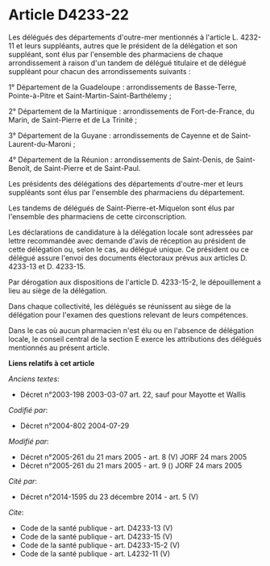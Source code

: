 # Article D4233-22

Les délégués des départements d'outre-mer mentionnés à l'article L. 4232-11 et leurs suppléants, autres que le président de
la délégation et son suppléant, sont élus par l'ensemble des pharmaciens de chaque arrondissement à raison d'un tandem de
délégué titulaire et de délégué suppléant pour chacun des arrondissements suivants : 

1° Département de la Guadeloupe : arrondissements de Basse-Terre, Pointe-à-Pitre et Saint-Martin-Saint-Barthélemy ; 

2° Département de la Martinique : arrondissements de Fort-de-France, du Marin, de Saint-Pierre et de La Trinité ; 

3° Département de la Guyane : arrondissements de Cayenne et de Saint-Laurent-du-Maroni ; 

4° Département de la Réunion : arrondissements de Saint-Denis, de Saint-Benoît, de Saint-Pierre et de Saint-Paul. 

Les présidents des délégations des départements d'outre-mer et leurs suppléants sont élus par l'ensemble des pharmaciens du
département. 

Les tandems de délégués de Saint-Pierre-et-Miquelon sont élus par l'ensemble des pharmaciens de cette circonscription. 

Les déclarations de candidature à la délégation locale sont adressées par lettre recommandée avec demande d'avis de réception
au président de cette délégation ou, selon le cas, au délégué unique. Ce président ou ce délégué assure l'envoi des documents
électoraux prévus aux articles D. 4233-13 et D. 4233-15. 

Par dérogation aux dispositions de l'article D. 4233-15-2, le dépouillement a lieu au siège de la délégation. 

Dans chaque collectivité, les délégués se réunissent au siège de la délégation pour l'examen des questions relevant de leurs
compétences. 

Dans le cas où aucun pharmacien n'est élu ou en l'absence de délégation locale, le conseil central de la section E exerce les
attributions des délégués mentionnés au présent article.

**Liens relatifs à cet article**

_Anciens textes_:

  - Décret n°2003-198 2003-03-07 art. 22, sauf pour Mayotte et Wallis

_Codifié par_:

  - Décret n°2004-802 2004-07-29

_Modifié par_:

  - Décret n°2005-261 du 21 mars 2005 - art. 8 (V) JORF 24 mars 2005
  - Décret n°2005-261 du 21 mars 2005 - art. 9 () JORF 24 mars 2005

_Cité par_:

  - Décret n°2014-1595 du 23 décembre 2014 - art. 5 (V)

_Cite_:

  - Code de la santé publique - art. D4233-13 (V)
  - Code de la santé publique - art. D4233-15 (V)
  - Code de la santé publique - art. D4233-15-2 (V)
  - Code de la santé publique - art. L4232-11 (V)
